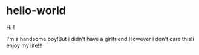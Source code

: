 # hello-world

Hi !


I'm a handsome boy!But i didn't have a girlfriend.However i don't care this!i enjoy my life!!!
